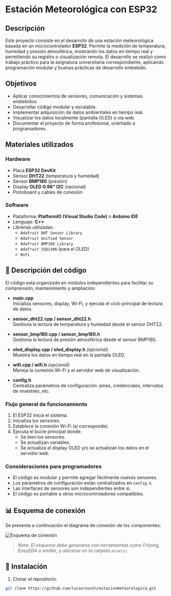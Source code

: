 # Estación Meteorológica con ESP32

## Descripción

Este proyecto consiste en el desarrollo de una estación meteorológica basada en un microcontrolador **ESP32**. Permite la medición de temperatura, humedad y presión atmosférica, mostrando los datos en tiempo real y permitiendo su registro o visualización remota. El desarrollo se realizó como trabajo práctico para la asignatura universitaria correspondiente, aplicando programación modular y buenas prácticas de desarrollo embebido.

## Objetivos

- Aplicar conocimientos de sensores, comunicación y sistemas embebidos.
- Desarrollar código modular y escalable.
- Implementar adquisición de datos ambientales en tiempo real.
- Visualizar los datos localmente (pantalla OLED) o vía web.
- Documentar el proyecto de forma profesional, orientado a programadores.

## Materiales utilizados

### Hardware

- Placa **ESP32 DevKit**
- Sensor **DHT22** (temperatura y humedad)
- Sensor **BMP180** (presión)
- Display **OLED 0.96" I2C** (opcional)
- Protoboard y cables de conexión

### Software

- Plataforma: **PlatformIO (Visual Studio Code)** o **Arduino IDE**
- Lenguaje: **C++**
- Librerías utilizadas:
  - `Adafruit DHT Sensor Library`
  - `Adafruit Unified Sensor`
  - `Adafruit BMP180 Library`
  - `Adafruit SSD1306` (para el OLED)
  - `WiFi`

## 🔎 Descripción del código

El código está organizado en módulos independientes para facilitar su comprensión, mantenimiento y ampliación:

- **main.cpp**  
  Inicializa sensores, display, Wi-Fi, y ejecuta el ciclo principal de lectura de datos.

- **sensor_dht22.cpp / sensor_dht22.h**  
  Gestiona la lectura de temperatura y humedad desde el sensor DHT22.

- **sensor_bmp180.cpp / sensor_bmp180.h**  
  Gestiona la lectura de presión atmosférica desde el sensor BMP180.

- **oled_display.cpp / oled_display.h** *(opcional)*  
  Muestra los datos en tiempo real en la pantalla OLED.

- **wifi.cpp / wifi.h** *(opcional)*  
  Maneja la conexión Wi-Fi y el servidor web de visualización.

- **config.h**  
  Centraliza parámetros de configuración: pines, credenciales, intervalos de muestreo, etc.

### Flujo general de funcionamiento

1. El ESP32 inicia el sistema.
2. Inicializa los sensores.
3. Establece la conexión Wi-Fi (si corresponde).
4. Ejecuta el bucle principal donde:
   - Se leen los sensores.
   - Se actualizan variables.
   - Se actualiza el display OLED y/o se actualizan los datos en el servidor web.

### Consideraciones para programadores

- El código es modular y permite agregar fácilmente nuevos sensores.
- Los parámetros de configuración están centralizados en `config.h`.
- Las interfaces de sensores son independientes entre sí.
- El código es portable a otros microcontroladores compatibles.

## 📊 Esquema de conexión

Se presenta a continuación el diagrama de conexión de los componentes:

![Esquema de conexión](assets/esquema.png)

> *Nota: El esquema debe generarse con herramientas como Fritzing, EasyEDA o similar, y ubicarse en la carpeta `assets/`.*

## 🚀 Instalación

1. Clonar el repositorio:

```bash
git clone https://github.com/lucasrosutn/estacionmeteorologica.git

